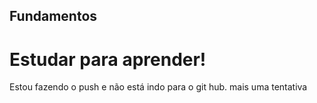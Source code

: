## Fundamentos
# Estudar para aprender!
Estou fazendo o push e não está indo para o git hub.
mais uma tentativa
